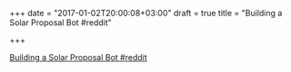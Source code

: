 +++
date = "2017-01-02T20:00:08+03:00"
draft = true
title = "Building a Solar Proposal Bot  #reddit"

+++

<p><a href="https://t.co/Dm21Jijek0">Building a Solar Proposal Bot  #reddit</a></p>
